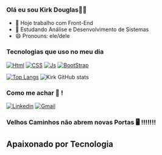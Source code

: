### Olá eu sou Kirk Douglas👌🏾

- 🔭 Hoje trabalho com Front-End
- 🌱 Estudando Análise e Desenvolvimento de Sistemas
- 😄 Pronouns: ele/dele

### Tecnologias que uso no meu dia
[![Html](https://img.shields.io/badge/HTML5-E34F26?style=for-the-badge&logo=html5&logoColor=white)](https://)
[![CSS](https://img.shields.io/badge/CSS3-1572B6?style=for-the-badge&logo=css3&logoColor=white)](https://)
[![Js](https://img.shields.io/badge/JavaScript-F7DF1E?style=for-the-badge&logo=javascript&logoColor=black)](https://)
[![BootStrap](https://img.shields.io/badge/Bootstrap-563D7C?style=for-the-badge&logo=bootstrap&logoColor=white)](https://)

[![Top Langs](https://github-readme-stats.vercel.app/api/top-langs/?username=kirkdouglasouza)](https://github.com/anuraghazra/github-readme-stats)
![Kirk GitHub stats](https://github-readme-stats.vercel.app/api?username=kirkdouglasouza&show_icons=true&theme=radical)

### Como me achar 📧 !

[![Linkedin](https://img.shields.io/badge/LinkedIn-0077B5?style=for-the-badge&logo=linkedin&logoColor=white)](https://)
[![Gmail](https://img.shields.io/badge/Gmail-D14836?style=for-the-badge&logo=gmail&logoColor=white)](https://kirk.limaa@gmail.com)

### Velhos Caminhos não abrem novas Portas 🖥️ !!!!!!!
## Apaixonado por Tecnologia
